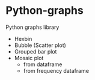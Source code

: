 # Python-graphs
Python graphs library

- Hexbin
- Bubble (Scatter plot)
- Grouped bar plot
- Mosaic plot 
  - from dataframe
  - from frequency dataframe
